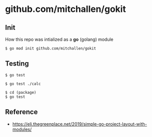 # github.com/mitchallen/gokit

## Init

How this repo was intialized as a **go** (golang) module

```
$ go mod init github.com/mitchallen/gokit
```

## Testing

```
$ go test
```

```
$ go test ./calc
```

```
$ cd (package)
$ go test
```

## Reference

* https://eli.thegreenplace.net/2019/simple-go-project-layout-with-modules/


